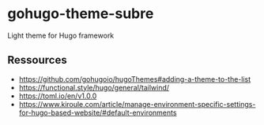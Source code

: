 # gohugo-theme-subre
Light theme for Hugo framework

## Ressources
- https://github.com/gohugoio/hugoThemes#adding-a-theme-to-the-list
- https://functional.style/hugo/general/tailwind/
- https://toml.io/en/v1.0.0
- https://www.kiroule.com/article/manage-environment-specific-settings-for-hugo-based-website/#default-environments
